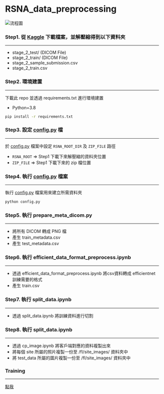 # RSNA_data_preprocessing

![流程圖](https://viewer.diagrams.net/?tags=%7B%7D&highlight=000000&edit=_blank&layers=1&nav=1&title=rsna_data_preprocess.drawio#R7V1tb6O4Fv41lXY%2FBGHM68dOO5270s7ekUa6d3e%2FVDQhKRoCXKCddn%2F9tQkmYDvBUOyQhI40TRx6IOc85%2Fi82b6Bd9u3L5mfPn9NVkF0Y%2Birtxt4f2MYhq6b6Bceed%2BNAGDYu5FNFq6qsf3A9%2FCfoBrUq9GXcBXkrQuLJImKMG0PLpM4DpZFa8zPsuRn%2B7J1ErXvmvqbgBn4vvQjdvS%2F4ap43o26lr4f%2F1cQbp7JnYFefbL1ycXVQP7sr5KfjSH4%2BQbeZUlS7F5t3%2B6CCHOP8GX3dw8HPq0fLAviQuQPvN9%2Fxs7D65f47ut29dvff%2Ft%2F6ptFReXVj16qL1w9bPFOOICeO8Uvw23Jqk%2FPxTZCbwF6%2BRpkRYh4dRuFmxiNFUnaGP3dfwqib0keFmGCP31KiiLZogsi%2FMEnf%2FljkyUv8eouiZKsvBdclz%2FokvJmt3m6E6mORnzyZh2%2BBStyCXr%2FXBQYC7f4mxsPy1WsayFCwzqMV0GmLdEdjYeVX%2FjoFx7P0e8APWL5emGY6dviNYkwIx4MBNYHjJAgW%2FwTpgtguFoab1hGE66hLxq8NYYqxn8Jkm1QZO%2FoEvIpsDVr90e1Iri79z%2F3qLIrpDw3AEXG%2FArHm5r2XtToRSXtHpI3BST%2FIyiWzxX%2F0ySMiyD7%2FIq4kFfyryGNL1j5%2BTMWTPmmAZK8yJIfARFynMQYROswihpyt3T8j0CjgZllgG8qAio%2BFpOXIgpjdHdiHUooVZfUxAnEt28bbMa0ZL0OlwHCTrwM0iLXdphAF44ABcN0KSi4OoMECFkkQFlIsGYkTAQJwDgxFOxuKPx8Dovge%2Bov8fufiEmUjCkGPvl5uNRWyfJlizklhWs2h2scUyqNa845cs3QT8w1l8M1OyqwSUjwd26wz%2F7fS0I%2BWOSlj4imex3o6VupiuRz9GqDf38vkGvwaDwWmR%2FGhOpTRj7%2B5f63u39%2F%2FZX9gIyUbgB%2BBjJMSRMxvehp2qohxuDQxmobrlb4Np94iCndpdqyjgELW2AyAjokFykBhqcAGEFezLjogwve1KQaGCQm5CBjFb4OBIZOWL8fjIJ1cRg7ub9No%2BAxf3nahnmOfA9tmb82EFI%2BijSAlM92cni47BxssfDwHBYchjRw8ELZJjhE5SxnFqJA0jYj140dQz85dmBv7FSGumlIupECDiBlNMhleewvUHSW%2BcvMj0M%2FWjwH2yTLnhESF6ugQJEPNlj%2FhOmpsTiRic7T22aM5%2F4ApVAUyMsE8eoWpzYxGyMfzUHLtizaXArewuJP%2FBqp3e7dX9V1%2BPX9W%2BOy%2B%2FcuzgarVrqU5WuDcRYnmiBjWRD5RfjaTrLymFnd4RvOOTTyaZxwxmoTyZOXbBlUf9dMi3aTMinhFn62CQqGFJKB%2F964rMyL5L0eGloUYHY09%2FCpOfsBRPHyOyPZmzQLMEge0TP6j6twmWy19F3UW27DtCNCHkHXAWT4b%2FHU3dMMjldLg2I8jRdIuvTT%2BKlrLzKztPuoU9wV1V6WlCzt5dxJifYKJJca6Khm2TOGhqM5Y2GD0XeG1AFsjCY8XirjkoXHMJxWRnHZ7a3wIVqShWfwsg0XbZdZBwUO1T0OKcOUYpc5d6rUTqpdNnjpBgodc9VMQtUMQKMtbcj6cEprZkTwo2YluXmBZS3w%2FYUw8O0n2%2B6ZiOi64dN%2BoOydwE0TaZYsyx6L2rt%2F4mQNRJIJUpgznNAvt6WQv%2F3xBf2PFCv4dTTSPUoJczoGK5hNe3%2FQhox6q647GLz04EV7AqwnN9gT4JCS5Alw7qTEExDI2J28%2FK871KRpspOmyuK%2FwUtKTZ1pzqmZxssUjTuZMlO6Qtej9jR22cRdy2b3xMjzQqbsbhBCeerHXEID%2FqRUlUW%2B0xV89zQLDlHyt1iR4qc8Hfae8Hj3MAzrm8Nl5bNMDmNpziXQg81YEHqsl6O0BGocbseabctsWyZoW4K8mE2LgGlxTm1a4NUlUqHT9hwNUuPrGzxBjyZkaS5FS3IanKTbZJSPA5wnDJEQS4v8uE6yrV88skkTXGbOkmWQ51qYvsdPB1WdQpXqCrOpMwUQj9PbpLrCDAUi1MtSQNN2NM%2FW9z9mW42GlqW66NpyMhtdt7UUpDlgv0L0BYAIWsxcaumaDgeacoehZnqa66k15hIXXeRpFO4M%2BbSNNPTYhOQEjLR5dV6SifQLwWn%2FQzuuQ410B11PkpHuuK2rwEh7AiDCi67Tg9io1tH7T%2BRyQlHcCTLotc6Gw%2BqXp7JECwUKOCNnm4%2BLp5uZp8oxwyvJMZcJgzkDNK0MUGu9plga6FIzPx%2B1H8TZgS1LzNph3p4T0jJBHi%2BXcNjH6eqHJCsbyFoGvK5hv8rhPFc2WGwDbL1Ipa8jZDEBDENqJN%2FHYlvrvdZuNJLcnX6NGefeX8vK06RVVT40RpMdLxRV7KpCD2igbSFNk7WRlmlrkJMxJ5eOHwsKNJcq8VddYY5W7Nsbr1M5sGbXWs4JOWmHPOFB69gF3efaE15Ho5RDz7Dh86x95HX0uG%2BrqEQ3O8wfN2B1Cac1HQBD4%2BUGOckLaU6zyWuVG0kT8HJnSzRRe9Fyb3sBwOSInTeNyZO6gnLLUdZNxOcFtlP7XnW5a5jPC7xOUpJ9Xnt4evaorD7uCRv63sVtWjqTI1l5bq9ASDCvqepeU3Uce71yz4aruQ6nDCbPfRdYMqsi9OnBLqJCBpO4YfvFkT%2FBqyoCUxI7LQGLM1F2Wsgg0XWk0%2FOTl8GcaHhz%2BugSWcRqb5CPlFvmCFNthImltsBSW9w4n%2BIb534OMEe0aybQALWzAdug6x2YdqWFG%2B7oSxz32055yE1tFmgcD94cK9HgN9%2BCLETfDDs4Zxy8QNPRgIPJ7X4A5R5oruXtfyxnWFwDHUTIoUl7sNGKolOkJcc57ryluDxHfkBuwzXowJeb31DZkuPy%2BkymXeJoNHnTaQSXlyU0Ffqlrvo9yMdiJwA0OyE4OTvlr4a7NDd%2F9vDPzMOfnXsJxszwaGMGrNNXkHhJC7mTw4CufLYVQzdYH0VlK4En4KPIb1GxWL5wdryyoeIWFd6asona6NPPkHObxblNkbjNgqwwn7ssOuZJu7dVa8%2BRnLy%2B2gny8KKHD2uBcaktFr2Fvminv9jzD5U2WDgCOSo5DRYV4yaSowQNz%2BGdz3PxBotOUpITj85wj%2B2orMZosIDcBgve%2BgtpTpsjkCWa87ID87KOuEGslGPBiW9U5mAdgX4bFUnDHpwj2mS3rQzLSLXpwq6zpybkjZ8%2BGJq7As4xICqjoTkQGtmQmdMKhDzZB1acg0cMTcaNHbpfkIBzPdYxCOydTAUrMIHOm%2FrGRMy0lmA6zEJXc%2Bg2JRxSik84AToviTtyDDwx%2BTGnT5qmOVB%2BDCkoSbc5D121FkvWbTaaXqaP4dbfBGSLJwosqvdyshBnSK3%2ByGYztdFVc6CbzobZgNWrKArT%2FJD70WCTn6e7KHYdvmHW0mH0yg%2Fc9ZJxi9An9tINntbjcBq4Nn0gk2FyjmbgNWPLSmcAnXVXOAbsvBhtWo5mU6vRXE4FWSmjOSdvw%2FNntK7ZRtuAA44DrpbRrDtlnjujbQ9okDLSNpv9V8zoq3N9gAvozWmtgSspUVTaRUq263rkVNvzOrL7JZ5P425AtI0qCBgzobRICHqe4HkBZsIGkA5ryLZdfc0Eh5RBkRopQuLcyTEo6cuIkK7vjFB7vyNGPZcP3NyeJQU8itRo8GAeumr5kAwPoxc8Ove7i9Hz7NZUWeTtX9WV5Zv9eqryXeeedzv2HvkG5HmnAj5m62bTHWib2GNj63bTscHHPLQFjJ7PRv2FLLhe3TmHHEANPecQkyLb%2F9ezHfVAvRE1utsscljh3AEi4dhix2aOBoFs%2Bkxp%2BwdQcJ7gpbUtlMnvfG5cOKPGheZip8VOfv1aGIQkfX4dDP1NGFOwBKT22TqcWWmAbswtjaeZ0CyPDrkBOSrsdBPavGx3ntAufkLDnXgDJ7J5FjMs1hGfwCx2dWlmx7U1h%2BritgeWozi06nMXR2%2FFYR%2B7Wq4hNzcjcojq7OdI8HM8p53UAbwN7pV6OaQoNkNBNRSMdnnSsDhrGNVCQaDAMENBilVw6IrS6cEgkL6fwSABDEAnejgdLHRtzyHSHrMLBHLkOhUvqbIoYSK9KJ7TbsI0ILtNJ293dHlBQufRjOIyLTI%2FztflJ1clVKAbjN0%2BvVznFOap7DbTEjkBy92VwxTX8ihBQrg%2BFSctIUcUHNa5a0UqzuZ3qoNoL1UMHmAOGCSn2p3M0HL3wTuuWmXKUl4emsniXm9e1rM8uoUTsA0SigHTdZagcsBc6Gr6MdDCObhTMVr67Sh17kuhPXoTFrIQs2%2F6niYELYqQ7LUk3O3frkdw0BgqOOp0cYaQdMHNRZETpT%2BphBdvqiayUGR8%2B52XeHE6bDmaN%2FD8EEaNObSka%2FJc05qIJnPcKMWaPHovRA2Fo7tOTESz3e5tYYQVm4nBoeAy3b5tEexDkzvJ7YoQOd7wkrHCCLjeT3QErAh6cx%2FHCnnoQ8%2FGQVf1bJLR1W891Nn7FK6rmXRv01A4cWgBipZsn8Lqt8XDuYsP6MxiNqZMIR6Sd5KSLr1ry6aw%2BfIzFt51ZVSAbo5nOrnElAvwusJpZDtRzDuaADnElAtwvDLygdPCrqKa7Dk6s9PRqcuYtkDQs2cEOMCqhmw4YmA2BHM%2B39qfxQMkcQ67jNdS12mbKQjutj90sDMejy1eEqJdwyuLdQ31ATLWepmCa72cwLcDnX2CP%2F7zECHpjLGwq1PFxVU3C9BXrA7TqJN5pQytTzfWPab1UiQVh%2FtYj1E0nu4Qq3c%2FbODRVXkOHbDZ7OgyidfhRkvfj6i%2Boj1YHXpjUJvlFwBefZWaTVjJ1o4NnumsC3NeOykiz4LeSZEzG420kSJ6myXYmOz9EpyN%2FpqsAnzF%2FwE%3D)

### Step1. 從 [Kaggle](https://www.kaggle.com/competitions/rsna-intracranial-hemorrhage-detection/overview) 下載檔案，並解壓縮得到以下資料夾

---

- stage_2_test/ (DICOM File)
- stage_2_train/ (DICOM File)
- stage_2_sample_submission.csv
- stage_2_train.csv

### Step2. 環境建置

---

下載此 repo 並透過 requirements.txt 進行環境建置

- Python=3.8

```bash
pip install -r requirements.txt
```

### Step3. 設定 [config.py](http://config.py) 檔

---

於 [config.py](http://config.py) 檔案中設定 `RSNA_ROOT_DIR` 及 `ZIP_FILE` 路徑

- `RSNA_ROOT` ⇒ Step1 下載下來解壓縮的資料夾位置
- `ZIP_FILE` ⇒ Step1 下載下來的 zip 檔位置

### Step4. 執行 [config.py](http://config.py) 檔案

---

執行 [config.py](http://config.py) 檔案用來建立所需資料夾

```bash
python config.py
```

### Step5. 執行 prepare_meta_dicom.py

---

- 將所有 DICOM 轉成 PNG 檔
- 產生 train_metadata.csv
- 產生 test_metadata.csv

### Step6. 執行 efficient_data_format_preprocess.ipynb

---

- 透過 efficient_data_format_preprocess.ipynb 將csv資料轉成 efficientnet 訓練需要的格式
- 產生 train.csv

### Step7. 執行 split_data.ipynb

---

- 透過 split_data.ipynb 將訓練資料進行切割

### Step8. 執行 split_data.ipynb

---

- 透過 cp_image.ipynb 將客戶端對應的資料複製出來
- 將每個 site 所屬的照片複製一份至 /fl/site_images/ 資料夾中
- 將 test_data 所屬的圖片複製一份至 /fl/site_images/ 資料夾中

### Training

---

[點我](https://www.kaggle.com/code/taindow/pytorch-efficientnet-b0-benchmark/notebook?scriptVersionId=21235680)
